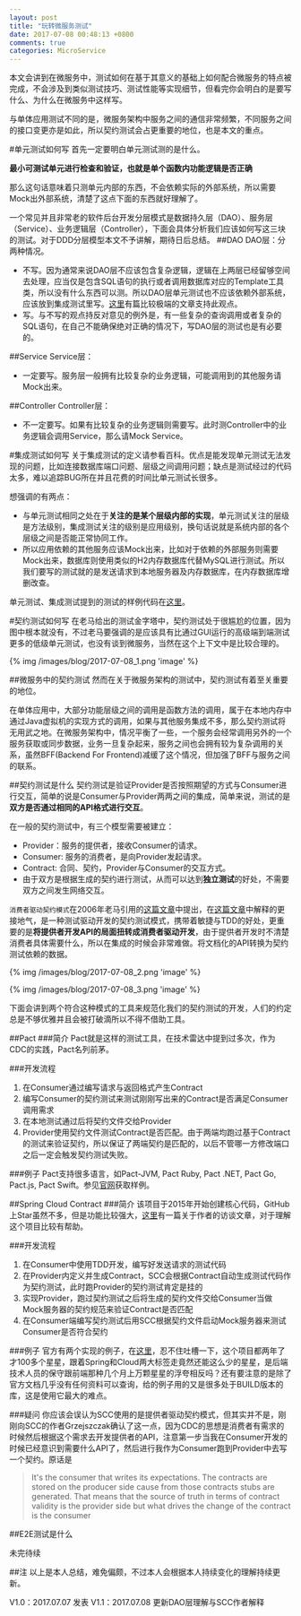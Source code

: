 ```yaml
---
layout: post
title: "玩转微服务测试"
date: 2017-07-08 00:48:13 +0800
comments: true
categories: MicroService
---
```

本文会讲到在微服务中，测试如何在基于其意义的基础上如何配合微服务的特点被完成，不会涉及到类似测试技巧、测试性能等实现细节，但看完你会明白的是要写什么、为什么在微服务中这样写。

与单体应用测试不同的是，微服务架构中服务之间的通信非常频繁，不同服务之间的接口变更亦是如此，所以契约测试会占更重要的地位，也是本文的重点。
<!--more-->
#单元测试如何写
首先一定要明白单元测试测的是什么。

**最小可测试单元进行检查和验证，也就是单个函数内功能逻辑是否正确**

那么这句话意味着只测单元内部的东西，不会依赖实际的外部系统，所以需要Mock出外部系统，清楚了这点下面的东西就好理解了。

一个常见并且非常老的软件后台开发分层模式是数据持久层（DAO）、服务层（Service）、业务逻辑层（Controller），下面会具体分析我们应该如何写这三块的测试。对于DDD分层模型本文不予讲解，期待日后总结。
##DAO
DAO层：分两种情况。

* 不写。因为通常来说DAO层不应该包含复杂逻辑，逻辑在上两层已经留够空间去处理，应当仅是包含SQL语句的执行或者调用数据库对应的Template工具类，所以没有什么东西可以测。所以DAO层单元测试也不应该依赖外部系统，应该放到集成测试里写。[这里](https://www.petrikainulainen.net/programming/testing/writing-tests-for-data-access-code-unit-tests-are-waste/)有篇比较极端的文章支持此观点。
* 写。与不写的观点持反对意见的例外是，有一些复杂的查询调用或者复杂的SQL语句，在自己不能确保绝对正确的情况下，写DAO层的测试也是有必要的。

##Service
Service层：

* 一定要写。服务层一般拥有比较复杂的业务逻辑，可能调用到的其他服务请Mock出来。

##Controller
Controller层：

* 不一定要写。如果有比较复杂的业务逻辑则需要写。此时测Controller中的业务逻辑会调用Service，那么请Mock Service。

#集成测试如何写
关于集成测试的定义请参看百科。优点是能发现单元测试无法发现的问题，比如连接数据库端口问题、层级之间调用问题；缺点是测试经过的代码太多，难以追踪BUG所在并且花费的时间比单元测试长很多。

想强调的有两点：

* 与单元测试相同之处在于**关注的是某个层级内部的实现**，单元测试关注的层级是方法级别，集成测试关注的级别是应用级别，换句话说就是系统内部的各个层级之间是否能正常协同工作。
* 所以应用依赖的其他服务应该Mock出来，比如对于依赖的外部服务则需要Mock出来，数据库则使用类似的H2内存数据库代替MySQL进行测试。所以我们要写的测试就的是发送请求到本地服务器及内存数据库，在内存数据库增删改查。


单元测试、集成测试提到的测试的样例代码在[这里](https://github.com/xbox1994/SpringBootExample)。

#契约测试如何写
在老马给出的测试金字塔中，契约测试处于很尴尬的位置，因为图中根本就没有，不过老马要强调的是应该具有比通过GUI运行的高级端到端测试更多的低级单元测试，也没有谈到微服务，当然在这个上下文中是比较合理的。

{% img /images/blog/2017-07-08_1.png 'image' %}

##微服务中的契约测试
然而在关于微服务架构的测试中，契约测试有着至关重要的地位。

在单体应用中，大部分功能层级之间的调用是函数方法的调用，属于在本地内存中通过Java虚拟机的实现方式的调用，如果与其他服务集成不多，那么契约测试将无用武之地。在微服务架构中，情况平衡了一些，一个服务会经常调用另外的一个服务获取或同步数据，业务一旦复杂起来，服务之间也会拥有较为复杂调用的关系，虽然BFF(Backend For Frontend)减缓了这个情况，但加强了BFF与服务之间的联系。

##契约测试是什么
契约测试是验证Provider是否按照期望的方式与Consumer进行交互，简单的说是Consumer与Provider两两之间的集成，简单来说，测试的是**双方是否通过相同的API格式进行交互**。

在一般的契约测试中，有三个模型需要被建立：

* Provider：服务的提供者，接收Consumer的请求。
* Consumer: 服务的消费者，是向Provider发起请求。
* Contract: 合同、契约，Provider与Consumer的交互方式。
* 由于双方是根据生成的契约进行测试，从而可以达到**独立测试**的好处，不需要双方之间发生网络交互。

`消费者驱动契约模式`在2006年老马引用的[这篇文章](https://martinfowler.com/articles/consumerDrivenContracts.html)中提出，在[这篇文章](http://dius.com.au/2016/02/03/microservices-pact/)中解释的更接地气，是一种测试驱动开发的契约测试模式，携带着敏捷与TDD的好处，更重要的是**将提供者开发API的局面扭转成消费者驱动开发**，由于提供者开发时不清楚消费者具体需要什么，所以在集成的时候会非常难做。将文档化的API转换为契约测试依赖的数据。

{% img /images/blog/2017-07-08_2.png 'image' %}

{% img /images/blog/2017-07-08_3.png 'image' %}

下面会讲到两个符合这种模式的工具来规范化我们的契约测试的开发，人们的约定总是不够优雅并且会被打破滴所以不得不借助工具。

##Pact
###简介
Pact就是这样的测试工具，在技术雷达中提到过多次，作为CDC的实践，Pact名列前茅。

###开发流程

1. 在Consumer通过编写请求与返回格式产生Contract
2. 编写Consumer的契约测试来测试刚刚写出来的Contract是否满足Consumer调用需求
3. 在本地测试通过后将契约文件交给Provider
4. Provider使用契约文件测试Contract是否匹配。由于两端均跑过基于Contract的测试来验证契约，所以保证了两端契约是匹配的，以后不管哪一方修改端口之后一定会触发契约测试失败。

###例子
Pact支持很多语言，如Pact-JVM, Pact Ruby, Pact .NET, Pact Go, Pact.js, Pact Swift。参见[官网](https://docs.pact.io/)获取样例。

##Spring Cloud Contract
###简介
该项目于2015年开始创建核心代码，GitHub上Star虽然不多，但是功能比较强大，[这里](http://www.infoq.com/cn/news/2017/04/spring-cloud-contract)有一篇关于作者的访谈文章，对于理解这个项目比较有帮助。

###开发流程

1. 在Consumer中使用TDD开发，编写好发送请求的测试代码
2. 在Provider内定义并生成Contract，SCC会根据Contract自动生成测试代码作为契约测试，此时跑Provider的契约测试肯定是挂的
3. 实现Provider，跑过契约测试之后将生成的契约文件交给Consumer当做Mock服务器的契约规范来验证Contract是否匹配
4. 在Consumer端编写契约测试后用SCC根据契约文件启动Mock服务器来测试Consumer是否符合契约

###例子
官方有两个实现的例子，在[这里](http://cloud.spring.io/spring-cloud-contract/spring-cloud-contract.html#_step_by_step_guide_to_cdc)，忍不住吐槽一下，这个项目都两年了才100多个星星，跟着Spring和Cloud两大标签走竟然还能这么少的星星，是后端技术人员的保守跟前端那种几个月上万颗星星的浮夸相反吗？还有要注意的是除了官方文档几乎没有任何资料可以查询，给的例子用的又是很多处于BUILD版本的库，这是使用它最大的难点。

###疑问
你应该会误认为SCC使用的是提供者驱动契约模式，但其实并不是，刚刚向SCC的作者Grzejszczak确认了这一点，因为CDC的思想是消费者有需求的时候然后根据这个需求去开发提供者的API，注意第一步当我在Consumer开发的时候已经意识到需要什么API了，然后进行我作为Consumer跑到Provider中去写一个契约。原话是

> It's the consumer that writes its expectations. The contracts are stored on the producer side cause from those contracts stubs are generated. That means that the source of truth in terms of contract validity is the provider side but what drives the change of the contract is the consumer

##E2E测试是什么

未完待续

##注
以上是本人总结，难免偏颇，不过本人会根据本人持续变化的理解持续更新。

V1.0：2017.07.07 发表
V1.1：2017.07.08 更新DAO层理解与SCC作者解释